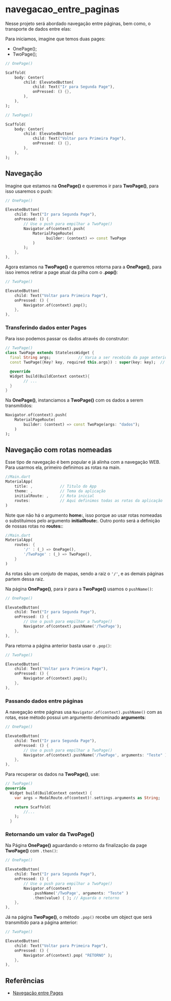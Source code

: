 # navegacao_entre_paginas

Nesse projeto será abordado navegação entre páginas, bem como, o transporte de dados entre elas:

Para iniciamos, imagine que temos duas pages:
- OnePage();
- TwoPage();

```dart
// OnePage()

Scaffold(
    body: Center(
        child: ElevatedButton(
            child: Text("Ir para Segunda Page"),
            onPressed: () {},
        ),
    ),
);
```

```dart
// TwoPage()

Scaffold(
    body: Center(
        child: ElevatedButton(
            child: Text("Voltar para Primeira Page"),
            onPressed: () {},
        ),
    ),
);
```
## Navegação

Imagine que estamos na **OnePage()** e queremos ir para **TwoPage()**, para isso usaremos o push:
```dart
// OnePage()

ElevatedButton(
    child: Text("Ir para Segunda Page"),
    onPressed: () {
        // Use o push para empilhar a TwoPage()
        Navigator.of(context).push(
            MaterialPageRoute(
                  builder: (context) => const TwoPage
            )
        );
    },
),
```

Agora estamos na **TwoPage()** e queremos retorna para a **OnePage()**, para isso iremos retirar a page atual da pilha com o **.pop()**:
```dart
// TwoPage()

ElevatedButton(
    child: Text("Voltar para Primeira Page"),
    onPressed: () {
        Navigator.of(context).pop();
    },
),
```
### Transferindo dados enter Pages

Para isso podemos passar os dados através do construtor:
```dart
// TwoPage()
class TwoPage extends StatelessWidget {
  final String args;            // Varia a ser recebida da page anterior
  const TwoPage({Key? key, required this.args}) : super(key: key);  // Construtor

  @override
  Widget build(BuildContext context){
        // ...
  }
}
```

Na **OnePage()**, instanciamos a **TwoPage()** com os dados a serem transmitidos:
```dart
Navigator.of(context).push(
    MaterialPageRoute(
        builder: (context) => const TwoPage(args: "dados");
    )
);
```

## Navegação com rotas nomeadas
Esse tipo de navegação é bem popular e já alinha com a navegação WEB. Para usarmos ela, primeiro definimos as rotas na main.
```dart
//Main.dart
MaterialApp(
    title: ,            // Titulo do App
    theme: ,            // Tema da aplicação
    initialRoute: ,     // Rota inicial
    routes:             // Aqui definimos todas as rotas da aplicação
)
```

Note que não há o argumento **home:**, isso porque ao usar rotas nomeadas o substituimos pelo argumento **initialRoute:**. Outro ponto será a definição de nossas rotas no **routes:**:
```dart
//Main.dart
MaterialApp(
    routes: {
        '/' : (_) => OnePage(),
        '/TwoPage' : (_) => TwoPage(),
    }
)
```

As rotas são um conjuto de mapas, sendo a raiz o ``` '/' ```, e as demais páginas partem dessa raiz.

Na página **OnePage()**, para ir para a **TwoPage()** usamos o ``` pushName() ```:
```dart
// OnePage()

ElevatedButton(
    child: Text("Ir para Segunda Page"),
    onPressed: () {
        // Use o push para empilhar a TwoPage()
        Navigator.of(context).pushName('/TwoPage');
    },
),
```
Para retorna a página anterior basta usar o ``` .pop() ```:
```dart
// TwoPage()

ElevatedButton(
    child: Text("Voltar para Primeira Page"),
    onPressed: () {
        Navigator.of(context).pop();
    },
),
```


### Passando dados entre páginas

A navegação entre páginas usa ``` Navigator.of(context).pushName() ``` com as rotas, esse método possui um argumento denominado **arguments**:
```dart
// OnePage()

ElevatedButton(
    child: Text("Ir para Segunda Page"),
    onPressed: () {
        // Use o push para empilhar a TwoPage()
        Navigator.of(context).pushName('/TwoPage', arguments: "Teste" );
    },
),
```

Para recuperar os dados na **TwoPage()**, use:
```dart
// TwoPage()
@override
  Widget build(BuildContext context) {
    var args = ModalRoute.of(context)!.settings.arguments as String;

    return Scaffold( 
        //...
    );
  }
```

### Retornando um valor da TwoPage()

Na Página **OnePage()** aguardando o retorno da finalização da page **TwoPage()** com ``` .then() ```:
```dart
// OnePage()

ElevatedButton(
    child: Text("Ir para Segunda Page"),
    onPressed: () {
        // Use o push para empilhar a TwoPage()
        Navigator.of(context)
            .pushName('/TwoPage', arguments: "Teste" )
            .then(value) { }; // Aguarda o retorno
    },
),
```

Já na página **TwoPage()**, o método ``` .pop() ``` recebe um object que será transmitido para a página anterior:
```dart
// TwoPage()

ElevatedButton(
    child: Text("Voltar para Primeira Page"),
    onPressed: () {
        Navigator.of(context).pop( "RETORNO" );
    },
),
```

## Referências
- [Navegação entre Pages](https://www.youtube.com/watch?v=mYAKS8zm940&list=PLRpTFz5_57cvo0CHf-AnojOvpznz8YO7S&index=11)
